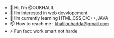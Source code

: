 - 👋 Hi, I’m @OUKHALIL
- 👀 I’m interested in web devvlopement
- 🌱 I’m currently learning HTML,CSS,C/C++,JAVA
- 📫 How to reach me : khalilouhadda@gmail.com
- ⚡ Fun fact: work smart not harde

<!---
OUKHALIL/OUKHALIL is a ✨ special ✨ repository because its `README.md` (this file) appears on your GitHub profile.
You can click the Preview link to take a look at your changes.
--->
